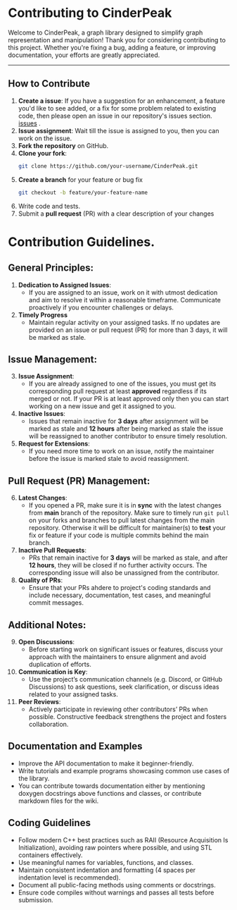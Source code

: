 # Contributing to CinderPeak

Welcome to CinderPeak, a graph library designed to simplify graph representation and manipulation! Thank you for considering contributing to this project. Whether you're fixing a bug, adding a feature, or improving documentation, your efforts are greatly appreciated.

---


## How to Contribute
1. **Create a issue**: If you have a suggestion for an enhancement, a feature you'd like to see added, or a fix for some problem related to existing code, then please open an issue in our repository's issues section. [issues](https://github.com/SharonIV0x86/CinderPeak/issues/new) .
2. **Issue assignment**: Wait till the issue is assigned to you, then you can work on the issue.
3. **Fork the repository** on GitHub.
4. **Clone your fork**:  
   ```bash
   git clone https://github.com/your-username/CinderPeak.git
5. **Create a branch** for your feature or bug fix
    ```bash
    git checkout -b feature/your-feature-name
6. Write code and tests.
7. Submit a **pull request** (PR) with a clear description of your changes

# Contribution Guidelines.
## General Principles:
1. **Dedication to Assigned Issues**: 
    - If you are assigned to an issue, work on it with utmost dedication and aim to resolve it within a reasonable timeframe. Communicate proactively if you encounter challenges or delays.
2. **Timely Progress**
    - Maintain regular activity on your assigned tasks. If no updates are provided on an issue or pull request (PR) for more than 3 days, it will be marked as stale.

## Issue Management:
3. **Issue Assignment**: 
    - If you are already assigned to one of the issues, you must get its corresponding pull request at least **approved** regardless if its merged or not. If your PR is at least approved only then you can start working on a new issue and get it assigned to you.
4. **Inactive Issues**:
    - Issues that remain inactive for **3 days** after assignment will be marked as stale and **12 hours** after being marked as stale the issue will be reassigned to another contributor to ensure timely resolution.
5. **Request for Extensions**:
    - If you need more time to work on an issue, notify the maintainer before the issue is marked stale to avoid reassignment.
## Pull Request (PR) Management:
6. **Latest Changes**: 
    - If you opened a PR, make sure it is in **sync** with the latest changes from **main** branch of the repository. Make sure to timely run ``git pull`` on your forks and branches to pull latest changes from the main repository. Otherwise it will be difficult for maintainer(s) to **test** your fix or feature if your code is multiple commits behind the main branch. 
7. **Inactive Pull Requests**:
    - PRs that remain inactive for **3 days** will be marked as stale, and after **12 hours**, they will be closed if no further activity occurs. The corresponding issue will also be unassigned from the contributor.
8. **Quality of PRs**:
    - Ensure that your PRs ahdere to project's coding standards and include necessary, documentation, test cases, and meaningful commit messages.
## Additional Notes:
9. **Open Discussions**:
    - Before starting work on significant issues or features, discuss your approach with the maintainers to ensure alignment and avoid duplication of efforts.
10. **Communication is Key**:
    - Use the project’s communication channels (e.g. Discord, or GitHub Discussions) to ask questions, seek clarification, or discuss ideas related to your assigned tasks.
11. **Peer Reviews**:
    - Actively participate in reviewing other contributors’ PRs when possible. Constructive feedback strengthens the project and fosters collaboration.

## Documentation and Examples
- Improve the API documentation to make it beginner-friendly.
- Write tutorials and example programs showcasing common use cases of the library.
- You can contribute towards documentation either by mentioning doxygen docstrings above functions and classes, or contribute markdown files for the wiki.

## Coding Guidelines
- Follow modern C++ best practices such as RAII (Resource Acquisition Is Initialization), avoiding raw pointers where possible, and using STL containers effectively.
- Use meaningful names for variables, functions, and classes.
- Maintain consistent indentation and formatting (4 spaces per indentation level is recommended).
- Document all public-facing methods using comments or docstrings.
- Ensure code compiles without warnings and passes all tests before submission.
